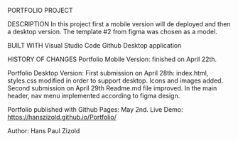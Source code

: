 PORTFOLIO PROJECT

DESCRIPTION
In this project first a mobile version will de deployed and then a desktop version.
The template #2 from figma was chosen as a model.

BUILT WITH
Visual Studio Code
Github Desktop application

HISTORY OF CHANGES
Portfolio Mobile Version: finished on April 22th.

Portfolio Desktop Version: 
    First submission on April 28th: 
        index.html, styles.css modified in order to support desktop. Icons and images added.
    Second submission on April 29th
        Readme.md file improved.
        In the main header, nav menu implemented according to figma design.

Portfolio published with Github Pages: May 2nd.
    Live Demo: https://hanszizold.github.io/Portfolio/

Author: Hans Paul Zizold


